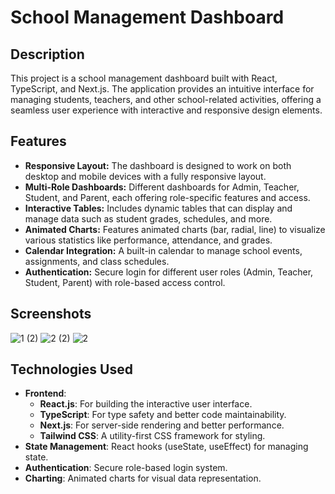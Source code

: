 # School Management Dashboard

## Description
This project is a school management dashboard built with React, TypeScript, and Next.js. The application provides an intuitive interface for managing students, teachers, and other school-related activities, offering a seamless user experience with interactive and responsive design elements.

## Features
- **Responsive Layout:** The dashboard is designed to work on both desktop and mobile devices with a fully responsive layout.
- **Multi-Role Dashboards:** Different dashboards for Admin, Teacher, Student, and Parent, each offering role-specific features and access.
- **Interactive Tables:** Includes dynamic tables that can display and manage data such as student grades, schedules, and more.
- **Animated Charts:** Features animated charts (bar, radial, line) to visualize various statistics like performance, attendance, and grades.
- **Calendar Integration:** A built-in calendar to manage school events, assignments, and class schedules.
- **Authentication:** Secure login for different user roles (Admin, Teacher, Student, Parent) with role-based access control.

## Screenshots
![1 (2)](https://github.com/user-attachments/assets/80fdd1ed-9894-4d62-bf78-e8ada316ef36)
![2 (2)](https://github.com/user-attachments/assets/b5762ff9-e911-4692-b69e-cea7efafc90d)
![2](https://github.com/user-attachments/assets/a2822ee4-3910-4d55-80f1-ffeb4a13c1a6)

## Technologies Used
- **Frontend**:
  - **React.js**: For building the interactive user interface.
  - **TypeScript**: For type safety and better code maintainability.
  - **Next.js**: For server-side rendering and better performance.
  - **Tailwind CSS**: A utility-first CSS framework for styling.
- **State Management**: React hooks (useState, useEffect) for managing state.
- **Authentication**: Secure role-based login system.
- **Charting**: Animated charts for visual data representation.



 
